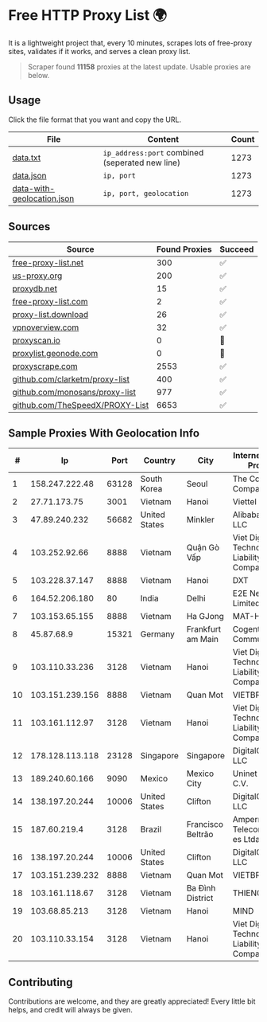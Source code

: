 
# Free HTTP Proxy List 🌍

It is a lightweight project that, every 10 minutes, scrapes lots of free-proxy sites, validates if it works, and serves a clean proxy list.


> Scraper found **11158** proxies at the latest update. Usable proxies are below.

## Usage

Click the file format that you want and copy the URL.


|File|Content|Count|
|----|-------|-----|
|[data.txt](https://raw.githubusercontent.com/themiralay/Proxy-List-World/master/data.txt)|`ip_address:port` combined (seperated new line)|1273|
|[data.json](https://raw.githubusercontent.com/themiralay/Proxy-List-World/master/data.json)|`ip, port`|1273|
|[data-with-geolocation.json](https://raw.githubusercontent.com/themiralay/Proxy-List-World/master/data-with-geolocation.json)|`ip, port, geolocation`|1273|

## Sources

|Source|Found Proxies|Succeed|
|------|-------------|-------|
|[free-proxy-list.net](https://free-proxy-list.net)|300|✅|
|[us-proxy.org](https://www.us-proxy.org)|200|✅|
|[proxydb.net](http://proxydb.net)|15|✅|
|[free-proxy-list.com](https://free-proxy-list.com/?page=&port=&type%5B%5D=http&type%5B%5D=https&up_time=0&search=Search)|2|✅|
|[proxy-list.download](https://www.proxy-list.download/HTTP)|26|✅|
|[vpnoverview.com](https://vpnoverview.com/privacy/anonymous-browsing/free-proxy-servers)|32|✅|
|[proxyscan.io](https://www.proxyscan.io)|0|🚫|
|[proxylist.geonode.com](https://proxylist.geonode.com/api/proxy-list?limit=300&page=1&sort_by=lastChecked&sort_type=desc&protocols=http,https)|0|🚫|
|[proxyscrape.com](https://api.proxyscrape.com/v2/?request=displayproxies&protocol=http&timeout=10000&country=all&ssl=all&anonymity=all)|2553|✅|
|[github.com/clarketm/proxy-list](https://raw.githubusercontent.com/clarketm/proxy-list/master/proxy-list-raw.txt)|400|✅|
|[github.com/monosans/proxy-list](https://raw.githubusercontent.com/monosans/proxy-list/main/proxies/http.txt)|977|✅|
|[github.com/TheSpeedX/PROXY-List](https://raw.githubusercontent.com/TheSpeedX/PROXY-List/master/http.txt)|6653|✅|


## Sample Proxies With Geolocation Info

|#|Ip|Port|Country|City|Internet Service Provider|
|-|--|----|-------|----|-------------------------|
|1|158.247.222.48|63128|South Korea|Seoul|The Constant Company, LLC|
|2|27.71.173.75|3001|Vietnam|Hanoi|Viettel Group|
|3|47.89.240.232|56682|United States|Minkler|Alibaba.com LLC|
|4|103.252.92.66|8888|Vietnam|Quận Gò Vấp|Viet Digital Technology Liability Company|
|5|103.228.37.147|8888|Vietnam|Hanoi|DXT|
|6|164.52.206.180|80|India|Delhi|E2E Networks Limited|
|7|103.153.65.155|8888|Vietnam|Ha GJong|MAT-HN|
|8|45.87.68.9|15321|Germany|Frankfurt am Main|Cogent Communications|
|9|103.110.33.236|3128|Vietnam|Hanoi|Viet Digital Technology Liability Company|
|10|103.151.239.156|8888|Vietnam|Quan Mot|VIETBRANDS|
|11|103.161.112.97|3128|Vietnam|Hanoi|Viet Digital Technology Liability Company|
|12|178.128.113.118|23128|Singapore|Singapore|DigitalOcean, LLC|
|13|189.240.60.166|9090|Mexico|Mexico City|Uninet S.A. de C.V.|
|14|138.197.20.244|10006|United States|Clifton|DigitalOcean, LLC|
|15|187.60.219.4|3128|Brazil|Francisco Beltrão|Ampernet Telecomunica??es Ltda|
|16|138.197.20.244|10006|United States|Clifton|DigitalOcean, LLC|
|17|103.151.239.232|8888|Vietnam|Quan Mot|VIETBRANDS|
|18|103.161.118.67|3128|Vietnam|Ba Đình District|THIENCO|
|19|103.68.85.213|3128|Vietnam|Hanoi|MIND|
|20|103.110.33.154|3128|Vietnam|Hanoi|Viet Digital Technology Liability Company|



## Contributing

Contributions are welcome, and they are greatly appreciated! Every
little bit helps, and credit will always be given.


